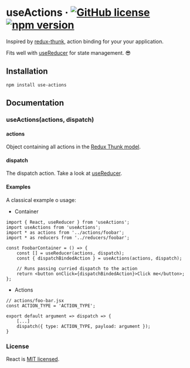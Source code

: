 # useActions &middot; [![GitHub license](https://img.shields.io/badge/license-MIT-blue.svg)](https://github.com/lucgauer/use-actions/blob/master/LICENSE) [![npm version](https://img.shields.io/npm/v/use-actions.svg?style=flat)](https://www.npmjs.com/package/react)

Inspired by [redux-thunk](https://github.com/reduxjs/redux-thunk), action binding for your your application.

Fits well with [useReducer](https://reactjs.org/docs/hooks-reference.html#usereducer) for state management. 😎

## Installation
```
npm install use-actions
```

## Documentation

### useActions(actions, dispatch)

#### actions

Object containing all actions in the [Redux Thunk model](https://github.com/reduxjs/redux-thunk#motivation).

#### dispatch

The dispatch action. Take a look at [useReducer](https://reactjs.org/docs/hooks-reference.html#usereducer).

#### Examples

A classical example o usage:


* Container
```
import { React, useReducer } from 'useActions';
import useActions from 'useActions';
import * as actions from '../actions/foobar';
import * as reducers from '../reducers/foobar';

const FoobarContainer = () => {
    const [] = useReducer(actions, dispatch);
    const { dispatchBindedAction } = useActions(actions, dispatch);
    
    // Runs passing curried dispatch to the action
    return <button onClick={dispatchBindedAction}>Click me</button>;
};
```

* Actions
```
// actions/foo-bar.jsx
const ACTION_TYPE = 'ACTION_TYPE';

export default argument => dispatch => {
    [...]
    dispatch({ type: ACTION_TYPE, payload: argument });
}
```


### License

React is [MIT licensed](./LICENSE).

